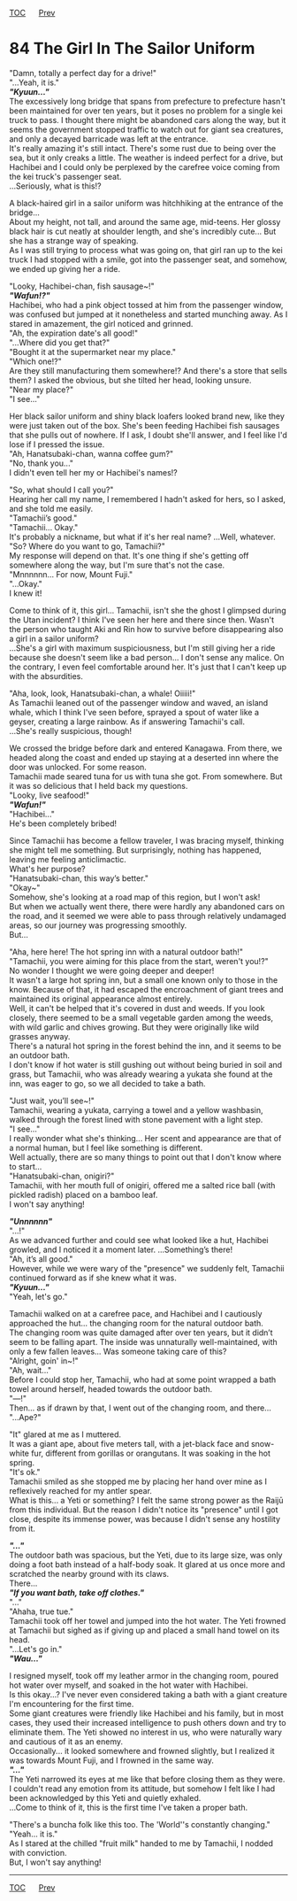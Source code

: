 [TOC](../readme.md)&nbsp;&nbsp;&nbsp;&nbsp;&nbsp;&nbsp;[Prev](section_0027.md)&nbsp;&nbsp;&nbsp;&nbsp;&nbsp;&nbsp;



# 84 The Girl In The Sailor Uniform

"Damn, totally a perfect day for a drive!"  
"...Yeah, it is."  
***"Kyuun..."***  
The excessively long bridge that spans from prefecture to prefecture
hasn't been maintained for over ten years, but it poses no problem for a
single kei truck to pass. I thought there might be abandoned cars along
the way, but it seems the government stopped traffic to watch out for
giant sea creatures, and only a decayed barricade was left at the
entrance.  
It's really amazing it's still intact. There's some rust due to being
over the sea, but it only creaks a little. The weather is indeed perfect
for a drive, but Hachibei and I could only be perplexed by the carefree
voice coming from the kei truck's passenger seat.  
...Seriously, what is this!?  
  
A black-haired girl in a sailor uniform was hitchhiking at the entrance
of the bridge...  
About my height, not tall, and around the same age, mid-teens. Her
glossy black hair is cut neatly at shoulder length, and she's
incredibly cute... But she has a strange way of speaking.  
As I was still trying to process what was going on, that girl ran up to
the kei truck I had stopped with a smile, got into the passenger seat,
and somehow, we ended up giving her a ride.  
  
"Looky, Hachibei-chan, fish sausage~!"  
***"Wafun!?"***  
Hachibei, who had a pink object tossed at him from the passenger window,
was confused but jumped at it nonetheless and started munching away. As
I stared in amazement, the girl noticed and grinned.  
"Ah, the expiration date's all good!"  
"...Where did you get that?"  
"Bought it at the supermarket near my place."  
"Which one!?"  
Are they still manufacturing them somewhere!? And there's a store that
sells them? I asked the obvious, but she tilted her head, looking
unsure.  
"Near my place?"  
"I see..."  
  
Her black sailor uniform and shiny black loafers looked brand new, like
they were just taken out of the box. She's been feeding Hachibei fish
sausages that she pulls out of nowhere. If I ask, I doubt she'll answer,
and I feel like I'd lose if I pressed the issue.  
"Ah, Hanatsubaki-chan, wanna coffee gum?"  
"No, thank you..."  
I didn't even tell her my or Hachibei's names!?  
  
"So, what should I call you?"  
Hearing her call my name, I remembered I hadn't asked for hers, so I
asked, and she told me easily.  
"Tamachii’s good."  
"Tamachii... Okay."  
It's probably a nickname, but what if it's her real name? ...Well,
whatever.  
"So? Where do you want to go, Tamachii?"  
My response will depend on that. It's one thing if she's getting off
somewhere along the way, but I'm sure that's not the case.  
"Mnnnnnn... For now, Mount Fuji."  
"...Okay."  
I knew it!  
  
Come to think of it, this girl... Tamachii, isn't she the ghost I
glimpsed during the Utan incident? I think I've seen her here and there
since then. Wasn't the person who taught Aki and Rin how to survive
before disappearing also a girl in a sailor uniform?  
...She's a girl with maximum suspiciousness, but I'm still giving her a
ride because she doesn't seem like a bad person... I don't sense any
malice. On the contrary, I even feel comfortable around her. It's just
that I can't keep up with the absurdities.  
  
"Aha, look, look, Hanatsubaki-chan, a whale! Oiiiii!"  
As Tamachii leaned out of the passenger window and waved, an island
whale, which I think I've seen before, sprayed a spout of water like a
geyser, creating a large rainbow. As if answering Tamachii's call.  
...She's really suspicious, though!  
  
We crossed the bridge before dark and entered Kanagawa. From there, we
headed along the coast and ended up staying at a deserted inn where the
door was unlocked. For some reason.  
Tamachii made seared tuna for us with tuna she got. From somewhere. But
it was so delicious that I held back my questions.  
"Looky, live seafood!"  
***"Wafun!"***  
"Hachibei..."  
He's been completely bribed!  
  
Since Tamachii has become a fellow traveler, I was bracing myself,
thinking she might tell me something. But surprisingly, nothing has
happened, leaving me feeling anticlimactic.  
What's her purpose?  
"Hanatsubaki-chan, this way’s better."  
"Okay~"  
Somehow, she's looking at a road map of this region, but I won't ask!  
But when we actually went there, there were hardly any abandoned cars on
the road, and it seemed we were able to pass through relatively
undamaged areas, so our journey was progressing smoothly.  
But...  
  
"Aha, here here! The hot spring inn with a natural outdoor bath!"  
"Tamachii, you were aiming for this place from the start, weren't
you!?"  
No wonder I thought we were going deeper and deeper!  
It wasn't a large hot spring inn, but a small one known only to those in
the know. Because of that, it had escaped the encroachment of giant
trees and maintained its original appearance almost entirely.  
Well, it can't be helped that it's covered in dust and weeds. If you
look closely, there seemed to be a small vegetable garden among the
weeds, with wild garlic and chives growing. But they were originally
like wild grasses anyway.  
There's a natural hot spring in the forest behind the inn, and it seems
to be an outdoor bath.  
I don't know if hot water is still gushing out without being buried in
soil and grass, but Tamachii, who was already wearing a yukata she found
at the inn, was eager to go, so we all decided to take a bath.  
  
"Just wait, you’ll see~!"  
Tamachii, wearing a yukata, carrying a towel and a yellow washbasin,
walked through the forest lined with stone pavement with a light step.  
"I see..."  
I really wonder what she's thinking... Her scent and appearance are that
of a normal human, but I feel like something is different.  
Well actually, there are so many things to point out that I don't know
where to start...  
"Hanatsubaki-chan, onigiri?"  
Tamachii, with her mouth full of onigiri, offered me a salted rice ball
(with pickled radish) placed on a bamboo leaf.  
I won't say anything!  
  
***"Unnnnnn"***  
"...!"  
As we advanced further and could see what looked like a hut, Hachibei
growled, and I noticed it a moment later. ...Something’s there!  
"Ah, it’s all good."  
However, while we were wary of the "presence" we suddenly felt, Tamachii
continued forward as if she knew what it was.  
***"Kyuun..."***  
"Yeah, let's go."  
  
Tamachii walked on at a carefree pace, and Hachibei and I cautiously
approached the hut... the changing room for the natural outdoor bath.  
The changing room was quite damaged after over ten years, but it didn’t
seem to be falling apart. The inside was unnaturally well-maintained,
with only a few fallen leaves... Was someone taking care of this?  
"Alright, goin' in~!"  
"Ah, wait..."  
Before I could stop her, Tamachii, who had at some point wrapped a bath
towel around herself, headed towards the outdoor bath.  
"―!"  
Then... as if drawn by that, I went out of the changing room, and
there...  
"...Ape?"  
  
"It" glared at me as I muttered.  
It was a giant ape, about five meters tall, with a jet-black face and
snow-white fur, different from gorillas or orangutans. It was soaking in
the hot spring.  
"It's ok."  
Tamachii smiled as she stopped me by placing her hand over mine as I
reflexively reached for my antler spear.  
What is this... a Yeti or something? I felt the same strong power as the
Raijū from this individual. But the reason I didn't notice its
"presence" until I got close, despite its immense power, was because I
didn't sense any hostility from it.  
  
***"..."***  
The outdoor bath was spacious, but the Yeti, due to its large size, was
only doing a foot bath instead of a half-body soak. It glared at us once
more and scratched the nearby ground with its claws.  
There...  
***"If you want bath, take off clothes."***  
"..."  
"Ahaha, true tue."  
Tamachii took off her towel and jumped into the hot water. The Yeti
frowned at Tamachii but sighed as if giving up and placed a small hand
towel on its head.  
"...Let's go in."  
***"Wau..."***  
  
I resigned myself, took off my leather armor in the changing room,
poured hot water over myself, and soaked in the hot water with
Hachibei.  
Is this okay...? I've never even considered taking a bath with a giant
creature I'm encountering for the first time.  
Some giant creatures were friendly like Hachibei and his family, but in
most cases, they used their increased intelligence to push others down
and try to eliminate them. The Yeti showed no interest in us, who were
naturally wary and cautious of it as an enemy.  
Occasionally... it looked somewhere and frowned slightly, but I realized
it was towards Mount Fuji, and I frowned in the same way.  
***"..."***  
The Yeti narrowed its eyes at me like that before closing them as they
were.  
I couldn't read any emotion from its attitude, but somehow I felt like I
had been acknowledged by this Yeti and quietly exhaled.  
...Come to think of it, this is the first time I've taken a proper
bath.  
  
"There's a buncha folk like this too. The 'World''s constantly
changing."  
"Yeah... it is."  
As I stared at the chilled "fruit milk" handed to me by Tamachii, I
nodded with conviction.  
But, I won't say anything!  
  
  
  


---
[TOC](../readme.md)&nbsp;&nbsp;&nbsp;&nbsp;&nbsp;&nbsp;[Prev](section_0027.md)&nbsp;&nbsp;&nbsp;&nbsp;&nbsp;&nbsp;

